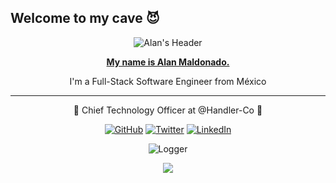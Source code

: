 ## Welcome to my cave 😈

<p align="center">
    <img src="https://github.com/halfrost/halfrost/blob/master/icons/header_.png" alt="Alan's Header">
</p>

<p align="center">
     <b>
          <u>My name is Alan Maldonado.</u>
     </b>
</p>

<p align="center">
I'm a Full-Stack Software Engineer from México
</p>

<hr>
 <p align="center">
🚨 Chief Technology Officer at @Handler-Co 🚨
  </p>
 <p align="center">
  <a href="https://github.com/n3m"><img src="https://img.shields.io/github/followers/n3m.svg?label=GitHub&style=social" alt="GitHub"></a>
  <a href="https://twitter.com/alanmn88"><img src="https://img.shields.io/twitter/follow/alanmn88?label=Twitter&style=social" alt="Twitter"></a>
  <a href="https://www.linkedin.com/in/alanmn88"><img src="https://img.shields.io/badge/LinkedIn--_.svg?style=social&logo=linkedin" alt="LinkedIn"></a>
</p>

<p align="center">
    <img src="https://komarev.com/ghpvc/?username=n3m&style=flat" alt="Logger">
</p>
<p align="center">
     <a href="https://lon9.github.io">
          <img align="center" src="https://github-readme-stats.vercel.app/api/top-langs/?username=n3m&theme=dark&hide=html" />
     </a>
</p>
